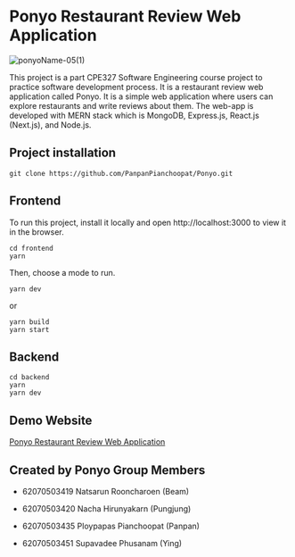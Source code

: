 # Ponyo Restaurant Review Web Application
![ponyoName-05(1)](https://user-images.githubusercontent.com/32532147/144712875-61a8c3ef-fab0-498d-aead-8e94a8dffe9e.png)


This project is a part CPE327 Software Engineering course project to practice software development process.
It is a restaurant review web application called Ponyo. It is a simple web application where users can explore restaurants and write reviews about them.
The web-app is developed with MERN stack which is MongoDB, Express.js, React.js (Next.js), and Node.js.

## Project installation ##
```
git clone https://github.com/PanpanPianchoopat/Ponyo.git
```

## Frontend ##
To run this project, install it locally and open http://localhost:3000 to view it in the browser.
```
cd frontend
yarn
```
Then, choose a mode to run.
```
yarn dev
```
or 
```
yarn build
yarn start
```


## Backend ##
    cd backend
    yarn
    yarn dev
    
    
## Demo Website ##
[Ponyo Restaurant Review Web Application](https://ponyo-restaurant-review.netlify.app/)



## Created by Ponyo Group Members ##

* 62070503419	Natsarun Rooncharoen 	(Beam)

* 62070503420 Nacha Hirunyakarn 	  (Pungjung)

* 62070503435	Ploypapas Pianchoopat (Panpan)

* 62070503451 Supavadee Phusanam	  (Ying)

